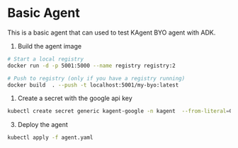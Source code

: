 # Basic Agent

This is a basic agent that can used to test KAgent BYO agent with ADK.

1. Build the agent image

```bash
# Start a local registry
docker run -d -p 5001:5000 --name registry registry:2
```

```bash
# Push to registry (only if you have a registry running)
docker build  . --push -t localhost:5001/my-byo:latest
```

1. Create a secret with the google api key

```bash
kubectl create secret generic kagent-google -n kagent  --from-literal=GOOGLE_API_KEY=$GOOGLE_API_KEY   --dry-run=client -oyaml | k apply -f -
```

3. Deploy the agent

```bash
kubectl apply -f agent.yaml
```